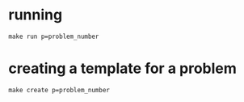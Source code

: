 running
=======

    make run p=problem_number

creating a template for a problem
=================================

    make create p=problem_number
